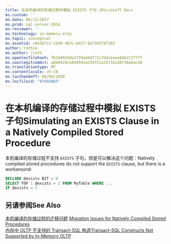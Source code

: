 ```yaml
---
title: 在本机编译的存储过程中模拟 EXISTS 子句 |Microsoft Docs
ms.custom: ''
ms.date: 06/13/2017
ms.prod: sql-server-2014
ms.reviewer: ''
ms.technology: in-memory-oltp
ms.topic: conceptual
ms.assetid: c0e187c1-cbd9-463c-b417-8a734574f102
author: rothja
ms.author: jroth
ms.openlocfilehash: 7b16491b9a3729ad4df71c7ddceaee6db21777ff
ms.sourcegitcommit: ad4d92dce894592a259721a1571b1d8736abacdb
ms.translationtype: MT
ms.contentlocale: zh-CN
ms.lasthandoff: 08/04/2020
ms.locfileid: "87693865"
---
```

# <a name="simulating-an-exists-clause-in-a-natively-compiled-stored-procedure"></a><span data-ttu-id="b055d-102">在本机编译的存储过程中模拟 EXISTS 子句</span><span class="sxs-lookup"><span data-stu-id="b055d-102">Simulating an EXISTS Clause in a Natively Compiled Stored Procedure</span></span>
  <span data-ttu-id="b055d-103">本机编译的存储过程不支持 `EXISTS` 子句，但是可以解决这个问题：</span><span class="sxs-lookup"><span data-stu-id="b055d-103">Natively compiled stored procedures do not support the `EXISTS` clause, but there is a workaround:</span></span>  
  
```sql  
DECLARE @exists BIT = 0  
SELECT TOP 1 @exists = 1 FROM MyTable WHERE ...  
IF @exists = 1  
```  
  
## <a name="see-also"></a><span data-ttu-id="b055d-104">另请参阅</span><span class="sxs-lookup"><span data-stu-id="b055d-104">See Also</span></span>  
 <span data-ttu-id="b055d-105">[本机编译的存储过程的迁移问题](migration-issues-for-natively-compiled-stored-procedures.md) </span><span class="sxs-lookup"><span data-stu-id="b055d-105">[Migration Issues for Natively Compiled Stored Procedures](migration-issues-for-natively-compiled-stored-procedures.md) </span></span>  
 [<span data-ttu-id="b055d-106">内存中 OLTP 不支持的 Transact-SQL 构造</span><span class="sxs-lookup"><span data-stu-id="b055d-106">Transact-SQL Constructs Not Supported by In-Memory OLTP</span></span>](transact-sql-constructs-not-supported-by-in-memory-oltp.md)  
  
  
